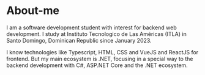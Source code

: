 # About-me

I am a software development student with interest for backend web development. I study at Instituto Tecnologico de Las Américas (ITLA) in Santo Domingo, Dominican Republic since January 2023.

I know technologies like Typescript, HTML, CSS and VueJS and ReactJS for frontend. But my main ecosystem is .NET, focusing in a special way to the backend development with C#, ASP.NET Core and the .NET ecosystem.

